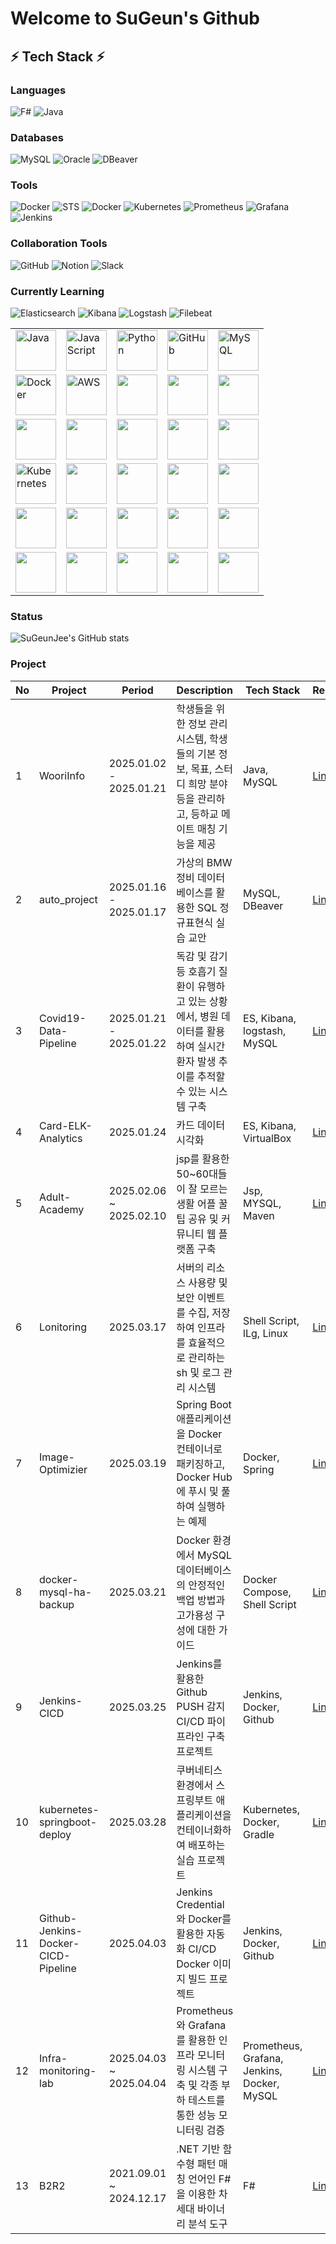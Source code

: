 # Welcome to SuGeun's Github

## ⚡ Tech Stack ⚡

### Languages
![F#](https://img.shields.io/badge/F%23-378BBA?style=for-the-badge&logo=fsharp&logoColor=white)
![Java](https://img.shields.io/badge/Java-ED8B00?style=for-the-badge&logo=openjdk&logoColor=white)

### Databases
![MySQL](https://img.shields.io/badge/MySQL-005C84?style=for-the-badge&logo=mysql&logoColor=white)
![Oracle](https://img.shields.io/badge/Oracle-F80000?style=for-the-badge&logo=oracle&logoColor=white)
![DBeaver](https://img.shields.io/badge/dbeaver-382923.svg?style=for-the-badge&logo=dbeaver&logoColor=white)

### Tools
![Docker](https://img.shields.io/badge/Docker-2CA5E0?style=for-the-badge&logo=docker&logoColor=white)
![STS](https://img.shields.io/badge/STS-6DB33F?style=for-the-badge&logo=spring&logoColor=white)
![Docker](https://img.shields.io/badge/Docker-2496ED?style=for-the-badge&logo=docker&logoColor=white)
![Kubernetes](https://img.shields.io/badge/Kubernetes-326CE5?style=for-the-badge&logo=kubernetes&logoColor=white)
![Prometheus](https://img.shields.io/badge/Prometheus-E6522C?style=for-the-badge&logo=prometheus&logoColor=white)
![Grafana](https://img.shields.io/badge/Grafana-F46800?style=for-the-badge&logo=grafana&logoColor=white)
![Jenkins](https://img.shields.io/badge/Jenkins-D24939?style=for-the-badge&logo=jenkins&logoColor=white)

### Collaboration Tools
![GitHub](https://img.shields.io/badge/GitHub-181717?style=for-the-badge&logo=github&logoColor=white)
![Notion](https://img.shields.io/badge/Notion-000000?style=for-the-badge&logo=notion&logoColor=white)
![Slack](https://img.shields.io/badge/Slack-4A154B?style=for-the-badge&logo=slack&logoColor=white)

### Currently Learning
![Elasticsearch](https://img.shields.io/badge/Elasticsearch-005571?style=for-the-badge&logo=elasticsearch&logoColor=white)
![Kibana](https://img.shields.io/badge/Kibana-005571?style=for-the-badge&logo=kibana&logoColor=white)
![Logstash](https://img.shields.io/badge/Logstash-005571?style=for-the-badge&logo=logstash&logoColor=white)
![Filebeat](https://img.shields.io/badge/Filebeat-005571?style=for-the-badge&logo=beats&logoColor=white)


<table style="border-collapse: collapse;">
  <tr>
    <td><img src="https://techstack-generator.vercel.app/java-icon.svg" alt="Java" width="65" height="65" /></td>
    <td><img src="https://techstack-generator.vercel.app/js-icon.svg" alt="JavaScript" width="65" height="65" /></td>
    <td><img src="https://techstack-generator.vercel.app/python-icon.svg" alt="Python" width="65" height="65" /></td>
    <td><img src="https://techstack-generator.vercel.app/github-icon.svg" alt="GitHub" width="65" height="65" /></td>
    <td><img src="https://techstack-generator.vercel.app/mysql-icon.svg" alt="MySQL" width="65" height="65" /></td>
  </tr>
  <tr>
    <td><img src="https://techstack-generator.vercel.app/docker-icon.svg" alt="Docker" width="65" height="65" /></td>
    <td><img src="https://techstack-generator.vercel.app/aws-icon.svg" alt="AWS" width="65" height="65" /></td>
    <td><img src="https://skillicons.dev/icons?i=elasticsearch"  width="65" height="65"/></td>
    <td><img src="https://skillicons.dev/icons?i=linux"  width="65" height="65"/></td>
    <td><img src="https://skillicons.dev/icons?i=c" width="65" height="65"/></td>
  </tr>
  <tr>
    <td><img src="https://skillicons.dev/icons?i=bash" width="65" height="65"/></td>
    <td><img src="https://skillicons.dev/icons?i=css" width="65" height="65"/></td>
    <td><img src="https://skillicons.dev/icons?i=dotnet" width="65" height="65"/></td>
    <td><img src="https://skillicons.dev/icons?i=git" width="65" height="65"/></td>
    <td><img src="https://skillicons.dev/icons?i=gitlab" width="65" height="65"/></td>
  </tr>
  <tr>
    <td><img src="https://techstack-generator.vercel.app/kubernetes-icon.svg" alt="Kubernetes" width="65" height="65" /></td>
    <td><img src="https://skillicons.dev/icons?i=prometheus" width="65" height="65"/></td>
    <td><img src="https://skillicons.dev/icons?i=grafana" width="65" height="65"/></td>
    <td><img src="https://skillicons.dev/icons?i=jenkins" width="65" height="65"/></td>
    <td><img src="https://skillicons.dev/icons?i=spring" width="65" height="65"/></td>
  </tr>
  <tr>
    <td><img src="https://skillicons.dev/icons?i=html" width="65" height="65"/></td>
    <td><img src="https://skillicons.dev/icons?i=jquery" width="65" height="65"/></td>
    <td><img src="https://skillicons.dev/icons?i=maven" width="65" height="65"/></td>
    <td><img src="https://skillicons.dev/icons?i=ocaml" width="65" height="65"/></td>
    <td><img src="https://skillicons.dev/icons?i=postman" width="65" height="65"/></td>
  </tr>
  <tr>
    <td><img src="https://skillicons.dev/icons?i=powershell" width="65" height="65"/></td>
    <td><img src="https://skillicons.dev/icons?i=stackoverflow" width="65" height="65"/></td>
    <td><img src="https://skillicons.dev/icons?i=solidity" width="65" height="65"/></td>
    <td><img src="https://skillicons.dev/icons?i=ubuntu" width="65" height="65"/></td>
    <td><img src="https://skillicons.dev/icons?i=vscode" width="65" height="65"/></td>
  </tr>
</table>

### Status
![SuGeunJee's GitHub stats](https://github-readme-stats.vercel.app/api?username=SuGeunJee&show_icons=true&theme=radical) 


### Project
| No | Project | Period | Description | Tech Stack | Repository |
|----|---------|---------|-------------|------------|------------|
| 1 |  WooriInfo | 2025.01.02 - 2025.01.21 | 학생들을 위한 정보 관리 시스템, 학생들의 기본 정보, 목표, 스터디 희망 분야 등을 관리하고, 등하교 메이트 매칭 기능을 제공 | Java, MySQL | [Link](https://github.com/SuGeunJee/WooriInfo/tree/main) |
| 2 |  auto_project  | 2025.01.16 - 2025.01.17 | 가상의 BMW 정비 데이터베이스를 활용한 SQL 정규표현식 실습 교안 | MySQL, DBeaver | [Link](https://github.com/SuGeunJee/auto_project) |
| 3 |  Covid19-Data-Pipeline  | 2025.01.21 - 2025.01.22 | 독감 및 감기 등 호흡기 질환이 유행하고 있는 상황에서, 병원 데이터를 활용하여 실시간 환자 발생 추이를 추적할 수 있는 시스템 구축 | ES, Kibana, logstash, MySQL | [Link](https://github.com/SuGeunJee/Covid19-Data-Pipeline) |
| 4 | Card-ELK-Analytics | 2025.01.24 | 카드 데이터 시각화 | ES, Kibana, VirtualBox | [Link](https://github.com/SuGeunJee/Card-EK-Analytics) |
| 5 | Adult-Academy | 2025.02.06 ~ 2025.02.10  | jsp를 활용한 50~60대들이 잘 모르는 생활 어플 꿀팁 공유 및 커뮤니티 웹 플랫폼 구축 | Jsp, MYSQL, Maven | [Link](https://github.com/SuGeunJee/Adult-Academy) |
| 6 | Lonitoring | 2025.03.17 | 서버의 리소스 사용량 및 보안 이벤트를 수집, 저장하여 인프라를 효율적으로 관리하는 sh 및 로그 관리 시스템 | Shell Script, lLg, Linux | [Link](https://github.com/SuGeunJee/Lonitoring) |
| 7 | Image-Optimizier | 2025.03.19 | Spring Boot 애플리케이션을 Docker 컨테이너로 패키징하고, Docker Hub에 푸시 및 풀 하여 실행하는 예제 | Docker, Spring | [Link](https://github.com/SuGeunJee/Image-Optimizier) |
| 8 | docker-mysql-ha-backup | 2025.03.21 | Docker 환경에서 MySQL 데이터베이스의 안정적인 백업 방법과 고가용성 구성에 대한 가이드 | Docker Compose, Shell Script | [Link](https://github.com/SuGeunJee/docker-mysql-ha-backup) |
| 9 | Jenkins-CICD | 2025.03.25 | Jenkins를 활용한 Github PUSH 감지 CI/CD 파이프라인 구축 프로젝트 | Jenkins, Docker, Github | [Link](https://github.com/SuGeunJee/Jenkins-CICD) |
| 10 | kubernetes-springboot-deploy | 2025.03.28 | 쿠버네티스 환경에서 스프링부트 애플리케이션을 컨테이너화하여 배포하는 실습 프로젝트 | Kubernetes, Docker, Gradle | [Link](https://github.com/SuGeunJee/kubernetes-springboot-deploy) |
| 11 | Github-Jenkins-Docker-CICD-Pipeline | 2025.04.03 | Jenkins Credential와 Docker를 활용한 자동화 CI/CD Docker 이미지 빌드 프로젝트 | Jenkins, Docker, Github | [Link](https://github.com/AtTheFrontline/Github-Jenkins-Docker-CICD-Pipeline.git) |
| 12 | Infra-monitoring-lab | 2025.04.03 ~ 2025.04.04 | Prometheus와 Grafana를 활용한 인프라 모니터링 시스템 구축 및 각종 부하 테스트를 통한 성능 모니터링 검증 | Prometheus, Grafana, Jenkins, Docker, MySQL | [Link](https://github.com/AtTheFrontline/prometheus-grafana-monitoring-lab.git) |
| 13 | B2R2 | 2021.09.01 ~ 2024.12.17 | .NET 기반 함수형 패턴 매칭 언어인 F#을 이용한 차세대 바이너리 분석 도구 | F# | [Link](https://github.com/B2R2-org/B2R2) |
